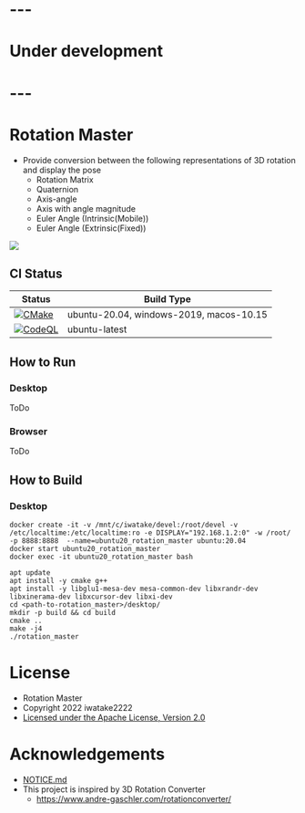 # ---
# Under development
# ---


# Rotation Master
- Provide conversion between the following representations of 3D rotation and display the pose
    - Rotation Matrix
    - Quaternion
    - Axis-angle
    - Axis with angle magnitude
    - Euler Angle (Intrinsic(Mobile))
    - Euler Angle (Extrinsic(Fixed))

![](https://user-images.githubusercontent.com/11009876/148202305-43d7d04e-b680-4f58-99ce-03cf6f6d0dd0.jpg)

## CI Status
Status | Build Type
------ | ----------
[![CMake](https://github.com/iwatake2222/rotation_master/actions/workflows/cmake.yml/badge.svg)](https://github.com/iwatake2222/rotation_master/actions/workflows/cmake.yml) | ubuntu-20.04, windows-2019, macos-10.15
[![CodeQL](https://github.com/iwatake2222/rotation_master/actions/workflows/codeql-analysis.yml/badge.svg)](https://github.com/iwatake2222/rotation_master/actions/workflows/codeql-analysis.yml) | ubuntu-latest

## How to Run
### Desktop
ToDo

### Browser
ToDo

## How to Build
### Desktop
```
docker create -it -v /mnt/c/iwatake/devel:/root/devel -v /etc/localtime:/etc/localtime:ro -e DISPLAY="192.168.1.2:0" -w /root/ -p 8888:8888  --name=ubuntu20_rotation_master ubuntu:20.04
docker start ubuntu20_rotation_master
docker exec -it ubuntu20_rotation_master bash

apt update
apt install -y cmake g++
apt install -y libglu1-mesa-dev mesa-common-dev libxrandr-dev libxinerama-dev libxcursor-dev libxi-dev
cd <path-to-rotation_master>/desktop/
mkdir -p build && cd build
cmake ..
make -j4
./rotation_master
```


# License
- Rotation Master
- Copyright 2022 iwatake2222
- [Licensed under the Apache License, Version 2.0](LICENSE)

# Acknowledgements
- [NOTICE.md](NOTICE.md)
- This project is inspired by 3D Rotation Converter
    - https://www.andre-gaschler.com/rotationconverter/
